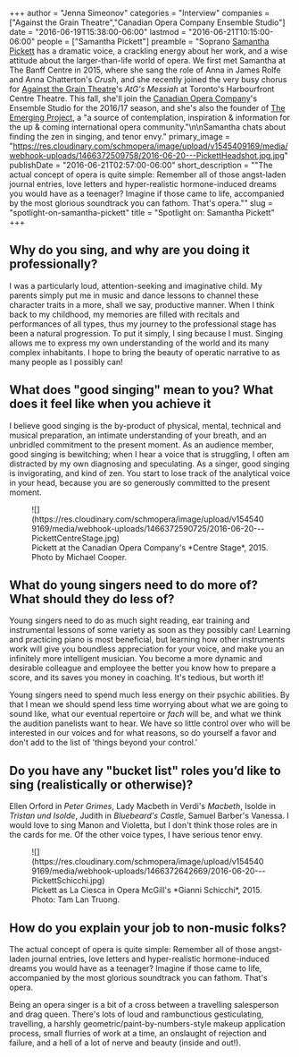 +++
author = "Jenna Simeonov"
categories = "Interview"
companies = ["Against the Grain Theatre","Canadian Opera Company Ensemble Studio"]
date = "2016-06-19T15:38:00-06:00"
lastmod = "2016-06-21T10:15:00-06:00"
people = ["Samantha Pickett"]
preamble = "Soprano [Samantha Pickett](/scene/people/samantha-pickett/) has a dramatic voice, a crackling energy about her work, and a wise attitude about the larger-than-life world of opera. We first met Samantha at The Banff Centre in 2015, where she sang the role of Anna in James Rolfe and Anna Chatterton's *Crush*, and she recently joined the very busy chorus for [Against the Grain Theatre](/scene/companies/against-the-grain-theatre/)'s *AtG's Messiah* at Toronto's Harbourfront Centre Theatre. This fall, she'll join the [Canadian Opera Company](/scene/companies/canadian-opera-company/)'s Ensemble Studio for the 2016/17 season, and she's also the founder of [The Emerging Project](http://www.theemergingproject.com/), a \"a source of contemplation, inspiration & information for the up & coming international opera community.\"\n\nSamantha chats about finding the zen in singing, and tenor envy."
primary_image = "https://res.cloudinary.com/schmopera/image/upload/v1545409169/media/webhook-uploads/1466372509758/2016-06-20---PickettHeadshot.jpg.jpg"
publishDate = "2016-06-21T02:57:00-06:00"
short_description = "&quot;The actual concept of opera is quite simple: Remember all of those angst-laden journal entries, love letters and hyper-realistic hormone-induced dreams you would have as a teenager? Imagine if those came to life, accompanied by the most glorious soundtrack you can fathom. That&#039;s opera.&quot;"
slug = "spotlight-on-samantha-pickett"
title = "Spotlight on: Samantha Pickett"
+++

## Why do you sing, and why are you doing it professionally?

I was a particularly loud, attention-seeking and imaginative child. My parents simply put me in music and dance lessons to channel these character traits in a more, shall we say, productive manner. When I think back to my childhood, my memories are filled with recitals and performances of all types, thus my journey to the professional stage has been a natural progression. To put it simply, I sing because I must. Singing allows me to express my own understanding of the world and its many complex inhabitants. I hope to bring the beauty of operatic narrative to as many people as I possibly can!

## What does "good singing" mean to you? What does it feel like when you achieve it

I believe good singing is the by-product of physical, mental, technical and musical preparation, an intimate understanding of your breath, and an unbridled commitment to the present moment. As an audience member, good singing is bewitching; when I hear a voice that is struggling, I often am distracted by my own diagnosing and speculating. As a singer, good singing is invigorating, and kind of zen. You start to lose track of the analytical voice in your head, because you are so generously committed to the present moment.

<figure data-type="image">
![](https://res.cloudinary.com/schmopera/image/upload/v1545409169/media/webhook-uploads/1466372590725/2016-06-20---PickettCentreStage.jpg)
<figcaption>Pickett at the Canadian Opera Company's *Centre Stage*, 2015. Photo by Michael Cooper.</figcaption>
</figure>

## What do young singers need to do more of? What should they do less of?

Young singers need to do as much sight reading, ear training and instrumental lessons of some variety as soon as they possibly can! Learning and practicing piano is most beneficial, but learning how other instruments work will give you boundless appreciation for your voice, and make you an infinitely more intelligent musician. You become a more dynamic and desirable colleague and employee the better you know how to prepare a score, and its saves you money in coaching. It's tedious, but worth it!

Young singers need to spend much less energy on their psychic abilities. By that I mean we should spend less time worrying about what we are going to sound like, what our eventual repertoire or *fach* will be, and what we think the audition panelists want to hear. We have so little control over who will be interested in our voices and for what reasons, so do yourself a favor and don't add to the list of 'things beyond your control.' 

## Do you have any "bucket list" roles you’d like to sing (realistically or otherwise)?

Ellen Orford in *Peter Grimes*, Lady Macbeth in Verdi's *Macbeth*, Isolde in *Tristan und Isolde*, Judith in *Bluebeard's Castle*, Samuel Barber's Vanessa. I would love to sing Manon and Violetta, but I don't think those roles are in the cards for me. Of the other voice types, I have serious tenor envy. 

<figure data-type="image">
![](https://res.cloudinary.com/schmopera/image/upload/v1545409169/media/webhook-uploads/1466372642669/2016-06-20---PickettSchicchi.jpg)
<figcaption>Pickett as La Ciesca in Opera McGill's *Gianni Schicchi*, 2015. Photo: Tam Lan Truong.</figcaption>
</figure>

## How do you explain your job to non-music folks?

The actual concept of opera is quite simple: Remember all of those angst-laden journal entries, love letters and hyper-realistic hormone-induced dreams you would have as a teenager? Imagine if those came to life, accompanied by the most glorious soundtrack you can fathom. That's opera.

Being an opera singer is a bit of a cross between a travelling salesperson and drag queen. There's lots of loud and rambunctious gesticulating, travelling, a harshly geometric/paint-by-numbers-style makeup application process, small flurries of work at a time, an onslaught of rejection and failure, and a hell of a lot of nerve and beauty (inside and out!). 

